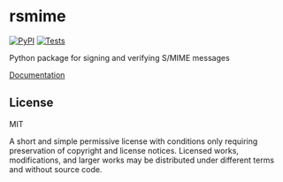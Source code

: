 # rsmime

[![PyPI](https://img.shields.io/pypi/v/rsmime?color=gr)](https://pypi.org/project/rsmime/) [![Tests](https://github.com/tiwilliam/rsmime/actions/workflows/tests.yml/badge.svg?branch=main)](https://github.com/tiwilliam/rsmime/actions/workflows/tests.yml)

Python package for signing and verifying S/MIME messages

[Documentation](https://tiwilliam.github.io/rsmime/)

## License

MIT

A short and simple permissive license with conditions only requiring preservation of copyright and license notices. Licensed works, modifications, and larger works may be distributed under different terms and without source code.
